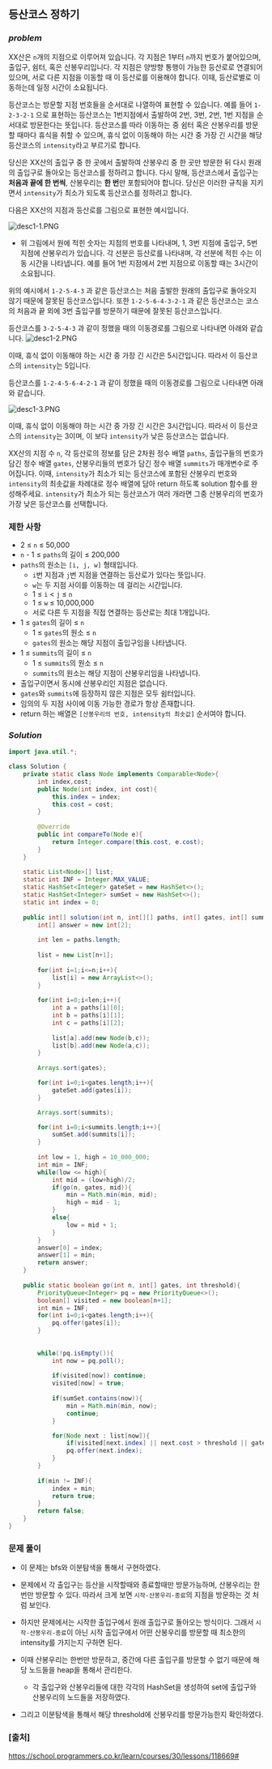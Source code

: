 ## **등산코스 정하기**


### ***problem***
XX산은 `n`개의 지점으로 이루어져 있습니다. 각 지점은 1부터 `n`까지 번호가 붙어있으며, 출입구, 쉼터, 혹은 산봉우리입니다. 각 지점은 양방향 통행이 가능한 등산로로 연결되어 있으며, 서로 다른 지점을 이동할 때 이 등산로를 이용해야 합니다. 이때, 등산로별로 이동하는데 일정 시간이 소요됩니다.

등산코스는 방문할 지점 번호들을 순서대로 나열하여 표현할 수 있습니다.
예를 들어 `1-2-3-2-1` 으로 표현하는 등산코스는 1번지점에서 출발하여 2번, 3번, 2번, 1번 지점을 순서대로 방문한다는 뜻입니다.
등산코스를 따라 이동하는 중 쉼터 혹은 산봉우리를 방문할 때마다 휴식을 취할 수 있으며, 휴식 없이 이동해야 하는 시간 중 가장 긴 시간을 해당 등산코스의 `intensity`라고 부르기로 합니다.

당신은 XX산의 출입구 중 한 곳에서 출발하여 산봉우리 중 한 곳만 방문한 뒤 다시 원래의 출입구로 돌아오는 등산코스를 정하려고 합니다. 다시 말해, 등산코스에서 출입구는 **처음과 끝에 한 번씩**, 산봉우리는 **한 번**만 포함되어야 합니다.
당신은 이러한 규칙을 지키면서 `intensity`가 최소가 되도록 등산코스를 정하려고 합니다.

다음은 XX산의 지점과 등산로를 그림으로 표현한 예시입니다.

<img src="https://grepp-programmers.s3.ap-northeast-2.amazonaws.com/files/production/d1764091-629a-414b-9f77-e2ff1b38c6e0/desc1-1.PNG" title="" alt="desc1-1.PNG">

- 위 그림에서 원에 적힌 숫자는 지점의 번호를 나타내며, 1, 3번 지점에 출입구, 5번 지점에 산봉우리가 있습니다. 각 선분은 등산로를 나타내며, 각 선분에 적힌 수는 이동 시간을 나타냅니다. 예를 들어 1번 지점에서 2번 지점으로 이동할 때는 3시간이 소요됩니다.

위의 예시에서 `1-2-5-4-3` 과 같은 등산코스는 처음 출발한 원래의 출입구로 돌아오지 않기 때문에 잘못된 등산코스입니다. 또한 `1-2-5-6-4-3-2-1` 과 같은 등산코스는 코스의 처음과 끝 외에 3번 출입구를 방문하기 때문에 잘못된 등산코스입니다.

등산코스를 `3-2-5-4-3` 과 같이 정했을 때의 이동경로를 그림으로 나타내면 아래와 같습니다.
<img src="https://grepp-programmers.s3.ap-northeast-2.amazonaws.com/files/production/ae2b6ccd-290b-4074-aebe-028c13dc4cbe/desc1-2.PNG" title="" alt="desc1-2.PNG">

이때, 휴식 없이 이동해야 하는 시간 중 가장 긴 시간은 5시간입니다. 따라서 이 등산코스의 `intensity`는 5입니다.

등산코스를 `1-2-4-5-6-4-2-1` 과 같이 정했을 때의 이동경로를 그림으로 나타내면 아래와 같습니다.

<img src="https://grepp-programmers.s3.ap-northeast-2.amazonaws.com/files/production/165bcca3-ee06-46b4-95f8-7c3cedd2cb42/desc1-3.PNG" title="" alt="desc1-3.PNG">

이때, 휴식 없이 이동해야 하는 시간 중 가장 긴 시간은 3시간입니다. 따라서 이 등산코스의 `intensity`는 3이며, 이 보다 `intensity`가 낮은 등산코스는 없습니다.

XX산의 지점 수 `n`, 각 등산로의 정보를 담은 2차원 정수 배열 `paths`, 출입구들의 번호가 담긴 정수 배열 `gates`, 산봉우리들의 번호가 담긴 정수 배열 `summits`가 매개변수로 주어집니다. 이때, `intensity`가 최소가 되는 등산코스에 포함된 산봉우리 번호와 `intensity`의 최솟값을 차례대로 정수 배열에 담아 return 하도록 solution 함수를 완성해주세요. `intensity`가 최소가 되는 등산코스가 여러 개라면 그중 산봉우리의 번호가 가장 낮은 등산코스를 선택합니다.

### **제한 사항**
- 2 ≤ `n` ≤ 50,000
- `n` - 1 ≤ `paths`의 길이 ≤ 200,000
- `paths`의 원소는 `[i, j, w]` 형태입니다.
    - `i`번 지점과 `j`번 지점을 연결하는 등산로가 있다는 뜻입니다.
    - `w`는 두 지점 사이를 이동하는 데 걸리는 시간입니다.
    - 1 ≤ `i` < `j` ≤ `n`
    - 1 ≤ `w` ≤ 10,000,000
    - 서로 다른 두 지점을 직접 연결하는 등산로는 최대 1개입니다.
- 1 ≤ `gates`의 길이 ≤ `n`
    - 1 ≤ `gates`의 원소 ≤ `n`
    - `gates`의 원소는 해당 지점이 출입구임을 나타냅니다.
- 1 ≤ `summits`의 길이 ≤ `n`
    - 1 ≤ `summits`의 원소 ≤ `n`
    - `summits`의 원소는 해당 지점이 산봉우리임을 나타냅니다.
- 출입구이면서 동시에 산봉우리인 지점은 없습니다.
- `gates`와 `summits`에 등장하지 않은 지점은 모두 쉼터입니다.
- 임의의 두 지점 사이에 이동 가능한 경로가 항상 존재합니다.
- return 하는 배열은 `[산봉우리의 번호, intensity의 최솟값]` 순서여야 합니다.

### ***Solution***
``` java
import java.util.*;

class Solution {
    private static class Node implements Comparable<Node>{
        int index,cost;
        public Node(int index, int cost){
            this.index = index;
            this.cost = cost;
        }
        
        @Override
        public int compareTo(Node e){
            return Integer.compare(this.cost, e.cost);
        }
    } 
    
    static List<Node>[] list;    
    static int INF = Integer.MAX_VALUE;
    static HashSet<Integer> gateSet = new HashSet<>();
    static HashSet<Integer> sumSet = new HashSet<>();
    static int index = 0;
    
    public int[] solution(int n, int[][] paths, int[] gates, int[] summits) {
        int[] answer = new int[2];
        
        int len = paths.length;
        
        list = new List[n+1];
        
        for(int i=1;i<=n;i++){
            list[i] = new ArrayList<>();
        }
        
        for(int i=0;i<len;i++){
            int a = paths[i][0];
            int b = paths[i][1];
            int c = paths[i][2];
            
            list[a].add(new Node(b,c));
            list[b].add(new Node(a,c));
        }
        
        Arrays.sort(gates);

        for(int i=0;i<gates.length;i++){
            gateSet.add(gates[i]);
        }

        Arrays.sort(summits);

        for(int i=0;i<summits.length;i++){
            sumSet.add(summits[i]);
        }
        
        int low = 1, high = 10_000_000;
        int min = INF;
        while(low <= high){
            int mid = (low+high)/2;
            if(go(n, gates, mid)){
                min = Math.min(min, mid);
                high = mid - 1;
            }
            else{
                low = mid + 1;
            }
        }
        answer[0] = index;
        answer[1] = min;
        return answer;
    }
    
    public static boolean go(int n, int[] gates, int threshold){
        PriorityQueue<Integer> pq = new PriorityQueue<>();
        boolean[] visited = new boolean[n+1];
        int min = INF;
        for(int i=0;i<gates.length;i++){
            pq.offer(gates[i]);    
        }
        
        
        while(!pq.isEmpty()){
            int now = pq.poll();
            
            if(visited[now]) continue;
            visited[now] = true;
            
            if(sumSet.contains(now)){
                min = Math.min(min, now);
                continue;
            }

            for(Node next : list[now]){
                if(visited[next.index] || next.cost > threshold || gateSet.contains(next.index)) continue;
                pq.offer(next.index);
            }
        }
        
        if(min != INF){
            index = min;
            return true;
        }
        return false;
    } 
}
```
### **문제 풀이** 
- 이 문제는 bfs와 이분탐색을 통해서 구현하였다.
- 문제에서 각 출입구는 등산을 시작할때와 종료할때만 방문가능하며, 산봉우리는 한번만 방문할 수 있다. 따라서 크게 보면 `시작-산봉우리-종료`의 지점을 방문하는 것 처럼 보인다.
- 하지만 문제에서는 시작한 출입구에서 원래 출입구로 돌아오는 방식이다. 그래서 `시작-산봉우리-종료`이 아닌 시작 출입구에서 어떤 산봉우리를 방문할 때 최소한의 intensity를 가지는지 구하면 된다.

- 이때 산봉우리는 한번만 방문하고, 중간에 다른 출입구를 방문할 수 없기 때문에 해당 노드들을 heap을 통해서 관리한다.
    - 각 출입구와 산봉우리들에 대한 각각의 HashSet을 생성하여 set에 출입구와 산봉우리의 노드들을 저장하였다.

- 그리고 이분탐색을 통해서 해당 threshold에 산봉우리를 방문가능한지 확인하였다.

### **[출처]**
https://school.programmers.co.kr/learn/courses/30/lessons/118669#